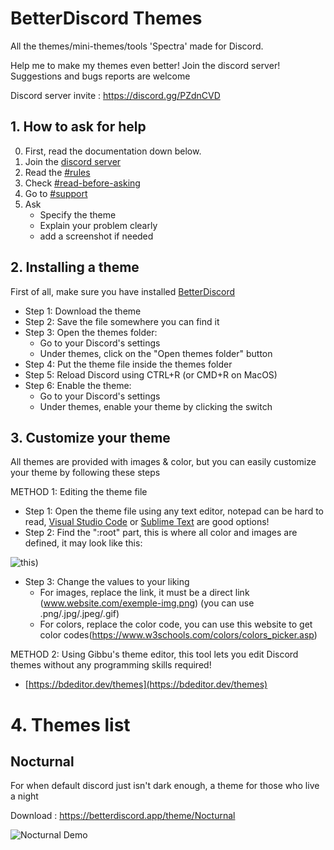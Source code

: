 # BetterDiscord Themes

All the themes/mini-themes/tools 'Spectra' made for Discord.

Help me to make my themes even better! Join the discord server!
Suggestions and bugs reports are welcome

Discord server invite : https://discord.gg/PZdnCVD

##  1. How to ask for help
0. First, read the  documentation down below.
1. Join the [discord server](https://discord.gg/PZdnCVD)
2. Read the [#rules](https://discord.com/channels/499348536534761473/564631764765769751)
3. Check [#read-before-asking](https://discord.com/channels/499348536534761473/564629861679759403)
4. Go to [#support](https://discord.com/channels/499348536534761473/1036786444179623956)
5. Ask
   * Specify the theme
   * Explain your problem clearly
   * add a screenshot if needed

## 2. Installing a theme
First of all, make sure you have installed [BetterDiscord](https://betterdiscord.app/)

   *  Step 1: Download the theme
   * Step 2: Save the file somewhere you can find it
   * Step 3: Open the themes folder:
      * Go to your Discord's settings
      * Under themes, click on the "Open themes folder" button
   * Step 4: Put the theme file inside the themes folder
   * Step 5: Reload Discord using CTRL+R (or CMD+R on MacOS)
   * Step 6: Enable the theme:
      * Go to your Discord's settings
      * Under themes, enable your theme by clicking the switch

## 3. Customize your theme
All themes are provided with images & color, but you can easily customize your theme by following these steps

METHOD 1: Editing the theme file

* Step 1: Open the theme file using any text editor, notepad can be hard to read, [Visual Studio Code](https://code.visualstudio.com) or [Sublime Text](http://www.sublimetext.com) are good options!
* Step 2: Find the ":root" part, this is where all color and images are defined, it may look like this:

![this](https://i.imgur.com/Kwi75qZ.png))

* Step 3: Change the values to your liking
   * For images, replace the link, it must be a direct link (www.website.com/exemple-img.png) (you can use .png/.jpg/.jpeg/.gif)
   * For colors, replace the color code, you can use this website to get color codes(https://www.w3schools.com/colors/colors_picker.asp)

METHOD 2: Using Gibbu's theme editor, this tool lets you edit Discord themes without any programming skills required!

* [https://bdeditor.dev/themes](https://bdeditor.dev/themes)

# 4. Themes list

## Nocturnal
For when default discord just isn't dark enough, a theme for those who live a night

Download : https://betterdiscord.app/theme/Nocturnal

![Nocturnal Demo](https://i.imgur.com/yITlAjo.png)

